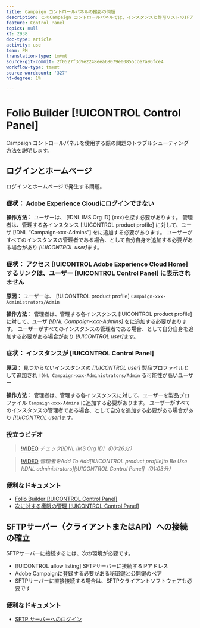 ```yaml
---
title: Campaign コントロールパネルの撮影の問題
description: このCampaign コントロールパネルでは、インスタンスと許可リストのIPアドレス別に、SFTPストレージを監視および管理できます。
feature: Control Panel
topics: null
kt: 2938
doc-type: article
activity: use
team: PM
translation-type: tm+mt
source-git-commit: 2f0527f3d9e2248eea68079e00855cce7a96fce4
workflow-type: tm+mt
source-wordcount: '327'
ht-degree: 1%

---
```



# Folio Builder [!UICONTROL Control Panel]

Campaign コントロールパネルを使用する際の問題のトラブルシューティング方法を説明します。

## ログインとホームページ

ログインとホームページで発生する問題。

### 症状： Adobe Experience Cloudにログインできない

**操作方法：**
ユーザーは、 [!DNL IMS Org ID] (xxx)を探す必要があります。 管理者は、管理する各インスタンス [!UICONTROL product profile] に対して、ユーザ [!DNL “Campaign-xxx-Admins”] をに追加する必要があります。 ユーザーがすべてのインスタンスの管理者である場合、として自分自身を追加する必要がある場合があり *[!UICONTROL user]*&#x200B;ます。

### 症状： アクセス [!UICONTROL Adobe Experience Cloud Home] するリンクは、ユーザー [!UICONTROL Control Panel] に表示されません

**原因：**
ユーザーは、 [!UICONTROL product profile] `Campaign-xxx-Administrators/Admin`

**操作方法：**
管理者は、管理する各インスタンス [!UICONTROL product profile] に対して、ユーザ *[!DNL Campaign-xxx-Admins]* をに追加する必要があります。 ユーザーがすべてのインスタンスの管理者である場合、として自分自身を追加する必要がある場合があり *[!UICONTROL user]*&#x200B;ます。

### 症状： インスタンスが [!UICONTROL Control Panel]

**原因：**
見つからないインスタンスの *[!UICONTROL user]* 製品プロファイルとして追加され `!DNL Campaign-xxx-Administrators/Admin` る可能性が高いユーザー

**操作方法：**
管理者は、管理する各インスタンスに対して、ユーザーを製品プロファイル `Campaign-xxx-Admins` に追加する必要があります。 ユーザーがすべてのインスタンスの管理者である場合、として自分を追加する必要がある場合があり *[!UICONTROL user]*&#x200B;ます。

### 役立つビデオ

>[!VIDEO](https://video.tv.adobe.com/v/27183?quality=12)
*チェック[!DNL IMS Org ID]（00:26分）*

>[!VIDEO](https://video.tv.adobe.com/v/27147?quality=12)
*管理者をAdd To Add[!UICONTROL product profile]to Be Use *[!DNL administrators]*[!UICONTROL Control Panel]（01:03分）*

### 便利なドキュメント

* [Folio Builder [!UICONTROL Control Panel]](https://helpx.adobe.com/campaign/kb/control-panel-overview.html)
* [次に対する権限の管理 [!UICONTROL Control Panel]](https://helpx.adobe.com/campaign/kb/control-panel-access.html)

## SFTPサーバー（クライアントまたはAPI）への接続の確立

SFTPサーバーに接続するには、次の環境が必要です。

* [!UICONTROL allow listing] SFTPサーバーに接続するIPアドレス
* Adobe Campaignに登録する必要がある秘密鍵と公開鍵のペア
* SFTPサーバーに直接接続する場合は、SFTPクライアントソフトウェアも必要です

### 便利なドキュメント

* [SFTP サーバーへのログイン](https://helpx.adobe.com/campaign/kb/control-panel-sftp.html#LoggingintoyourSFTPserver)

